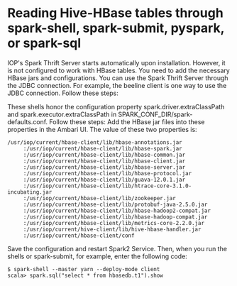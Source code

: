 # Reading Hive-HBase tables through spark-shell, spark-submit, pyspark, or spark-sql
IOP's Spark Thrift Server starts automatically upon installation. However, it is not configured to work with HBase tables. You need to add the necessary HBase jars and configurations. You can use the Spark Thrift Server through the JDBC connection. For example, the beeline client is one way to use the JDBC connection. Follow these steps:

These shells honor the configuration property spark.driver.extraClassPath and spark.executor.extraClassPath in SPARK_CONF_DIR/spark-defaults.conf. Follow these steps:
Add the HBase jar files into these properties in the Ambari UI. The value of these two properties is:

```
/usr/iop/current/hbase-client/lib/hbase-annotations.jar
     :/usr/iop/current/hbase-client/lib/hbase-spark.jar
     :/usr/iop/current/hbase-client/lib/hbase-common.jar
     :/usr/iop/current/hbase-client/lib/hbase-client.jar
     :/usr/iop/current/hbase-client/lib/hbase-server.jar
     :/usr/iop/current/hbase-client/lib/hbase-protocol.jar
     :/usr/iop/current/hbase-client/lib/guava-12.0.1.jar
     :/usr/iop/current/hbase-client/lib/htrace-core-3.1.0-incubating.jar
     :/usr/iop/current/hbase-client/lib/zookeeper.jar
     :/usr/iop/current/hbase-client/lib/protobuf-java-2.5.0.jar
     :/usr/iop/current/hbase-client/lib/hbase-hadoop2-compat.jar
     :/usr/iop/current/hbase-client/lib/hbase-hadoop-compat.jar
     :/usr/iop/current/hbase-client/lib/metrics-core-2.2.0.jar
     :/usr/iop/current/hive-client/lib/hive-hbase-handler.jar
     :/usr/iop/current/hbase-client/conf
```


Save the configuration and restart Spark2 Service. Then, when you run the shells or spark-submit, for example, enter the following code:
```
$ spark-shell --master yarn --deploy-mode client
scala> spark.sql("select * from hbasedb.t1").show
```